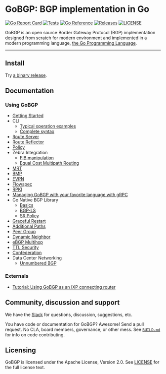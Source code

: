 # GoBGP: BGP implementation in Go

[![Go Report Card](https://goreportcard.com/badge/github.com/osrg/gobgp)](https://goreportcard.com/report/github.com/osrg/gobgp)
[![Tests](https://github.com/osrg/gobgp/actions/workflows/ci.yml/badge.svg)](https://github.com/osrg/gobgp/actions/workflows/ci.yml)
[![Go Reference](https://pkg.go.dev/badge/github.com/osrg/gobgp/v3.svg)](https://pkg.go.dev/github.com/osrg/gobgp/v3)
[![Releases](https://img.shields.io/github/release/osrg/gobgp/all.svg?style=flat-square)](https://github.com/osrg/gobgp/releases)
[![LICENSE](https://img.shields.io/github/license/osrg/gobgp.svg?style=flat-square)](https://github.com/osrg/gobgp/blob/master/LICENSE)

GoBGP is an open source Border Gateway Protocol (BGP) implementation designed from scratch for
modern environment and implemented in a modern programming language,
[the Go Programming Language](http://golang.org/).

----

## Install

Try [a binary release](https://github.com/osrg/gobgp/releases/latest).

## Documentation

### Using GoBGP

- [Getting Started](docs/sources/getting-started.md)
- CLI
  - [Typical operation examples](docs/sources/cli-operations.md)
  - [Complete syntax](docs/sources/cli-command-syntax.md)
- [Route Server](docs/sources/route-server.md)
- [Route Reflector](docs/sources/route-reflector.md)
- [Policy](docs/sources/policy.md)
- Zebra Integration
  - [FIB manipulation](docs/sources/zebra.md)
  - [Equal Cost Multipath Routing](docs/sources/zebra-multipath.md)
- [MRT](docs/sources/mrt.md)
- [BMP](docs/sources/bmp.md)
- [EVPN](docs/sources/evpn.md)
- [Flowspec](docs/sources/flowspec.md)
- [RPKI](docs/sources/rpki.md)
- [Managing GoBGP with your favorite language with gRPC](docs/sources/grpc-client.md)
- Go Native BGP Library
  - [Basics](docs/sources/lib.md)
  - [BGP-LS](docs/sources/lib-ls.md)
  - [SR Policy](docs/sources/lib-srpolicy.md)
- [Graceful Restart](docs/sources/graceful-restart.md)
- [Additional Paths](docs/sources/add-paths.md)
- [Peer Group](docs/sources/peer-group.md)
- [Dynamic Neighbor](docs/sources/dynamic-neighbor.md)
- [eBGP Multihop](docs/sources/ebgp-multihop.md)
- [TTL Security](docs/sources/ttl-security.md)
- [Confederation](docs/sources/bgp-confederation.md)
- Data Center Networking
  - [Unnumbered BGP](docs/sources/unnumbered-bgp.md)

### Externals

- [Tutorial: Using GoBGP as an IXP connecting router](http://www.slideshare.net/shusugimoto1986/tutorial-using-gobgp-as-an-ixp-connecting-router)

## Community, discussion and support

We have the [Slack](https://join.slack.com/t/gobgp/shared_invite/zt-g9il5j8i-3gZwnXArK0O9Mnn4Yu~IrQ) for questions, discussion, suggestions, etc.

You have code or documentation for GoBGP? Awesome! Send a pull
request. No CLA, board members, governance, or other mess. See [`BUILD.md`](BUILD.md) for info on
code contributing.

## Licensing

GoBGP is licensed under the Apache License, Version 2.0. See
[LICENSE](https://github.com/osrg/gobgp/blob/master/LICENSE) for the full
license text.
